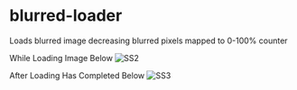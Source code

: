 # blurred-loader
Loads blurred image decreasing blurred pixels mapped to 0-100% counter



While Loading Image Below
![SS2](https://user-images.githubusercontent.com/25331809/145537218-aa7a9b12-bf9a-49ae-bec5-8642f8784558.PNG)

After Loading Has Completed Below
![SS3](https://user-images.githubusercontent.com/25331809/145537243-fbac87d3-e89e-4181-8a92-ba0ac58a98af.PNG)
